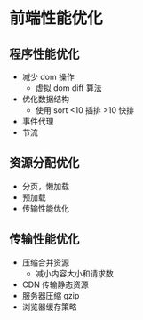 # 前端性能优化

## 程序性能优化
- 减少 dom 操作
    - 虚拟 dom diff 算法
- 优化数据结构
    - 使用 sort <10 插排 >10 快排
- 事件代理
- 节流

## 资源分配优化
- 分页，懒加载
- 预加载
- 传输性能优化

## 传输性能优化
- 压缩合并资源
    - 减小内容大小和请求数
- CDN 传输静态资源
- 服务器压缩 gzip
- 浏览器缓存策略
